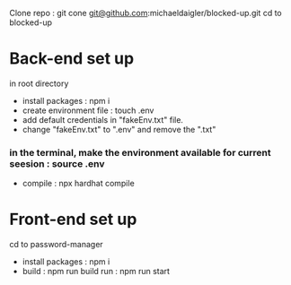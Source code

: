Clone repo : git cone git@github.com:michaeldaigler/blocked-up.git
cd to blocked-up

# Back-end set up

in root directory
* install packages : npm i
* create environment file : touch .env
* add default credentials in "fakeEnv.txt" file.
* change "fakeEnv.txt" to ".env" and remove the ".txt"
### in the terminal, make the environment available for current seesion : source .env
* compile : npx hardhat compile

# Front-end set up

cd to password-manager
* install packages : npm i
* build : npm run build
run : npm run start 


























